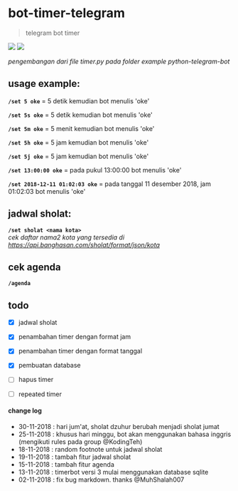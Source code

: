 # bot-timer-telegram
>telegram bot timer

[![](https://img.shields.io/badge/Telegram-Account-blue.svg)](https://t.me/srabatsrobot)
![](https://img.shields.io/badge/Python-3-green.svg)

*pengembangan dari file timer.py pada folder example python-telegram-bot*

## usage example:

**`/set 5 oke`** = 5 detik kemudian bot menulis 'oke'

**`/set 5s oke`** = 5 detik kemudian bot menulis 'oke'

**`/set 5m oke`** = 5 menit kemudian bot menulis 'oke'

**`/set 5h oke`** = 5 jam kemudian bot menulis 'oke'

**`/set 5j oke`** = 5 jam kemudian bot menulis 'oke'



**`/set 13:00:00 oke`** = pada pukul 13:00:00 bot menulis 'oke'

**`/set 2018-12-11 01:02:03 oke`** = pada tanggal 11 desember 2018, jam 01:02:03 bot menulis 'oke'


## jadwal sholat:
**`/set sholat <nama kota>`**<br>
_cek daftar nama2 kota yang tersedia di https://api.banghasan.com/sholat/format/json/kota_

## cek agenda
**`/agenda`**

## todo  
 - [x] jadwal sholat
 - [x] penambahan timer dengan format jam
 - [x] penambahan timer dengan format tanggal
 - [x] pembuatan database
 - [ ] hapus timer
 - [ ] repeated timer


#### change log
- 30-11-2018 : hari jum'at, sholat dzuhur berubah menjadi sholat jumat
- 25-11-2018 : khusus hari minggu, bot akan menggunakan bahasa inggris (mengikuti rules pada group @KodingTeh)
- 18-11-2018 : random footnote untuk jadwal sholat
- 19-11-2018 : tambah fitur jadwal sholat
- 15-11-2018 : tambah fitur agenda
- 13-11-2018 : timerbot versi 3 mulai menggunakan database sqlite
- 02-11-2018 : fix bug markdown. thanks @MuhShalah007
